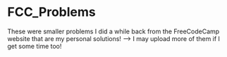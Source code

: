 # FCC_Problems
These were smaller problems I did a while back from the FreeCodeCamp website that are my personal solutions! --> I may upload more of them if I get some time too!
